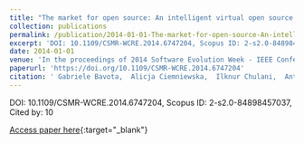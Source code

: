 ```yaml
---
title: "The market for open source: An intelligent virtual open source marketplace"
collection: publications
permalink: /publication/2014-01-01-The-market-for-open-source-An-intelligent-virtual-open-source-marketplace
excerpt: 'DOI: 10.1109/CSMR-WCRE.2014.6747204, Scopus ID: 2-s2.0-84898457037, Cited by: 10'
date: 2014-01-01
venue: 'In the proceedings of 2014 Software Evolution Week - IEEE Conference on Software Maintenance, Reengineering, and Reverse Engineering, CSMR-WCRE 2014, Antwerp, Belgium, February 3-6, 2014'
paperurl: 'https://doi.org/10.1109/CSMR-WCRE.2014.6747204'
citation: ' Gabriele Bavota,  Alicja Ciemniewska,  Ilknur Chulani,  Antonio De,  Massimiliano Di,  Davide Galletti,  Roberto Galoppini,  Thomas Gordon,  Pawel Kedziora,  Ilaria Lener,  Francesco Torelli,  Roberto Pratola,  Juliusz Pukacki,  Yacine Rebahi,  Sergio Villalonga, &quot;The market for open source: An intelligent virtual open source marketplace.&quot; In the proceedings of 2014 Software Evolution Week - IEEE Conference on Software Maintenance, Reengineering, and Reverse Engineering, CSMR-WCRE 2014, Antwerp, Belgium, February 3-6, 2014, 2014.'
---
```

DOI: 10.1109/CSMR-WCRE.2014.6747204, Scopus ID: 2-s2.0-84898457037, Cited by: 10

[Access paper here](https://doi.org/10.1109/CSMR-WCRE.2014.6747204){:target="_blank"}
